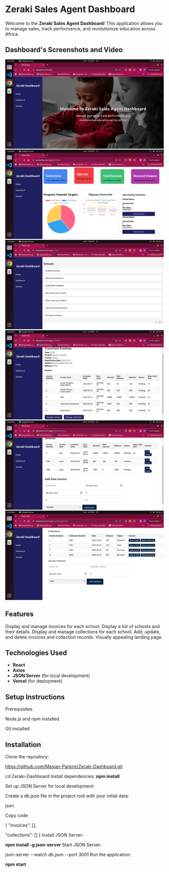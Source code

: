 

# Zeraki Sales Agent Dashboard

Welcome to the **Zeraki Sales Agent Dashboard**! This application allows you to manage sales, track performance, and revolutionize education across Africa.

## Dashboard's Screenshots and Video 

![Dashboard Screenshot](src/assets/screen6.png)
![Dashboard Screenshot](src/assets/screen5.png)
![Dashboard Screenshot](src/assets/screen4.png)
![Dashboard Screenshot](src/assets/screen3.png)
![Dashboard Screenshot](src/assets/screen2.png)
![Dashboard Screenshot](src/assets/screen1.png)



## Features
Display and manage invoices for each school.
Display a list of schools and their details.
Display and manage collections for each school.
Add, update, and delete invoices and collection records.
Visually appealing landing page.

## Technologies Used
- **React**
- **Axios**
- **JSON Server** (for local development)
- **Vercel** (for deployment)

## Setup Instructions

Prerequisites

Node.js and npm installed

Git installed

## Installation

Clone the repository:

https://github.com/Masian-Parkire/Zeraki-Dashboard.git

cd Zeraki-Dashboard
Install dependencies:
**npm install**

Set up JSON Server for local development:

Create a db.json file in the project root with your initial data:

json

Copy code

{
  "invoices": [],
  
  "collections": []
}
Install JSON Server:

**npm install -g json-server**
Start JSON Server:


json-server --watch db.json --port 3001
Run the application:


**npm start**


